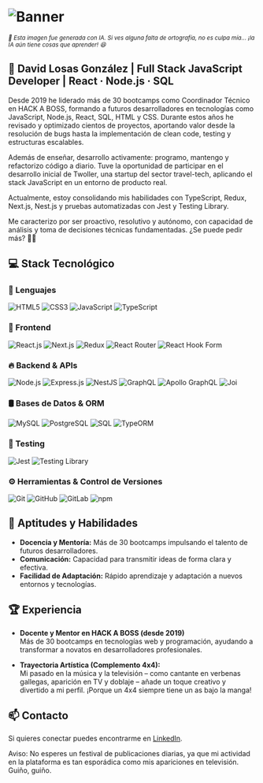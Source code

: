 # ![Banner](./assets/davidlosas-banner.webp)

<div>
  <sub><i>📌 Esta imagen fue generada con IA. Si ves alguna falta de ortografía, no es culpa mía... ¡la IA aún tiene cosas que aprender! 😆</i></sub>
</div>

## 🚀 David Losas González | Full Stack JavaScript Developer | React · Node.js · SQL

Desde 2019 he liderado más de 30 bootcamps como Coordinador Técnico en HACK A BOSS, formando a futuros desarrolladores en tecnologías como JavaScript, Node.js, React, SQL, HTML y CSS. Durante estos años he revisado y optimizado cientos de proyectos, aportando valor desde la resolución de bugs hasta la implementación de clean code, testing y estructuras escalables.

Además de enseñar, desarrollo activamente: programo, mantengo y refactorizo código a diario. Tuve la oportunidad de participar en el desarrollo inicial de Twoller, una startup del sector travel-tech, aplicando el stack JavaScript en un entorno de producto real.

Actualmente, estoy consolidando mis habilidades con TypeScript, Redux, Next.js, Nest.js y pruebas automatizadas con Jest y Testing Library.

Me caracterizo por ser proactivo, resolutivo y autónomo, con capacidad de análisis y toma de decisiones técnicas fundamentadas. ¿Se puede pedir más? 🚀😆

## 💻 Stack Tecnológico

<div>

### 💬 Lenguajes

![HTML5](https://img.shields.io/badge/HTML5-E34F26?style=for-the-badge&logo=html5&logoColor=white)
![CSS3](https://img.shields.io/badge/CSS3-1572B6?style=for-the-badge&logo=css3&logoColor=white)
![JavaScript](https://img.shields.io/badge/JavaScript-F7DF1E?style=for-the-badge&logo=javascript&logoColor=black)
![TypeScript](https://img.shields.io/badge/TypeScript-3178C6?style=for-the-badge&logo=typescript&logoColor=white)

### 🎨 Frontend

![React.js](https://img.shields.io/badge/React-20232A?style=for-the-badge&logo=react&logoColor=61DAFB)
![Next.js](https://img.shields.io/badge/Next.js-000000?style=for-the-badge&logo=next.js&logoColor=white)
![Redux](https://img.shields.io/badge/Redux-593D88?style=for-the-badge&logo=redux&logoColor=white)
![React Router](https://img.shields.io/badge/React%20Router-CA4245?style=for-the-badge&logo=reactrouter&logoColor=white)
![React Hook Form](https://img.shields.io/badge/React%20Hook%20Form-EC5990?style=for-the-badge&logo=reacthookform&logoColor=white)

### 🔥 Backend & APIs

![Node.js](https://img.shields.io/badge/Node.js-339933?style=for-the-badge&logo=node.js&logoColor=white)
![Express.js](https://img.shields.io/badge/Express.js-000000?style=for-the-badge&logo=express&logoColor=white)
![NestJS](https://img.shields.io/badge/NestJS-E0234E?style=for-the-badge&logo=nestjs&logoColor=white)
![GraphQL](https://img.shields.io/badge/GraphQL-E10098?style=for-the-badge&logo=graphql&logoColor=white)
![Apollo GraphQL](https://img.shields.io/badge/Apollo-311C87?style=for-the-badge&logo=apollo-graphql&logoColor=white)
![Joi](https://img.shields.io/badge/Joi-76BC1C?style=for-the-badge)

### 🛢️ Bases de Datos & ORM

![MySQL](https://img.shields.io/badge/MySQL-4479A1?style=for-the-badge&logo=mysql&logoColor=white)
![PostgreSQL](https://img.shields.io/badge/PostgreSQL-336791?style=for-the-badge&logo=postgresql&logoColor=white)
![SQL](https://img.shields.io/badge/SQL-FFCA28?style=for-the-badge&logo=databricks&logoColor=black)
![TypeORM](https://img.shields.io/badge/TypeORM-2C2255?style=for-the-badge&logo=typeorm&logoColor=white)

### 🧪 Testing

![Jest](https://img.shields.io/badge/Jest-C21325?style=for-the-badge&logo=jest&logoColor=white)
![Testing Library](https://img.shields.io/badge/Testing%20Library-E33332?style=for-the-badge&logo=testing-library&logoColor=white)

### ⚙️ Herramientas & Control de Versiones

![Git](https://img.shields.io/badge/Git-F05032?style=for-the-badge&logo=git&logoColor=white)
![GitHub](https://img.shields.io/badge/GitHub-181717?style=for-the-badge&logo=github&logoColor=white)
![GitLab](https://img.shields.io/badge/GitLab-FCA121?style=for-the-badge&logo=gitlab&logoColor=white)
![npm](https://img.shields.io/badge/npm-CB3837?style=for-the-badge&logo=npm&logoColor=white)

</div>

## 🌟 Aptitudes y Habilidades

-   **Docencia y Mentoría:** Más de 30 bootcamps impulsando el talento de futuros desarrolladores.
-   **Comunicación:** Capacidad para transmitir ideas de forma clara y efectiva.
-   **Facilidad de Adaptación:** Rápido aprendizaje y adaptación a nuevos entornos y tecnologías.

## 🏆 Experiencia

-   **Docente y Mentor en HACK A BOSS (desde 2019)**  
    Más de 30 bootcamps en tecnologías web y programación, ayudando a transformar a novatos en desarrolladores profesionales.

-   **Trayectoria Artística (Complemento 4x4):**  
    Mi pasado en la música y la televisión – como cantante en verbenas gallegas, aparición en TV y doblaje – añade un toque creativo y divertido a mi perfil. ¡Porque un 4x4 siempre tiene un as bajo la manga!

## 📫 Contacto

Si quieres conectar puedes encontrarme en [LinkedIn](https://www.linkedin.com/in/david-losas-gonzalez).

Aviso: No esperes un festival de publicaciones diarias, ya que mi actividad en la plataforma es tan esporádica como mis apariciones en televisión. Guiño, guiño.

